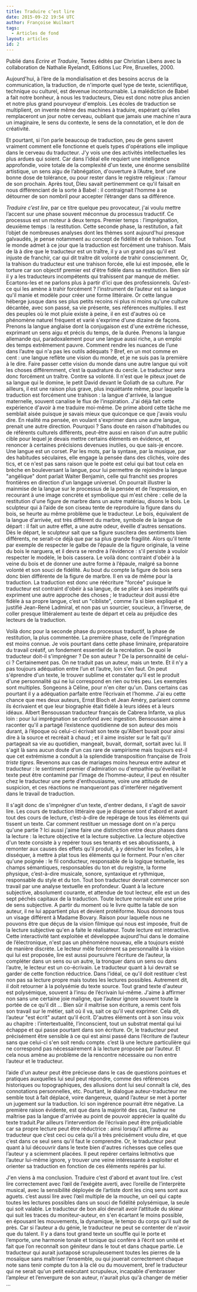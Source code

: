 ```yaml
---
title: Traduire c’est lire
date: 2015-09-22 19:54 UTC
author: Françoise Wuilmart
tags:
  - Articles de fond
layout: articles
id: 2
---
```


Publié dans _Ecrire et Traduire_, Textes édités par Christian Libens avec la collaboration de Nathalie Ryelandt, Editions Luc Pire, Bruxelles, 2000.

Aujourd'hui, à l’ère de la mondialisation et des besoins accrus de la communication, la traduction, de n'importe quel type de texte, scientifique, technique ou culturel, est devenue incontournable. La malédiction de Babel a fait notre bonheur, à nous les traducteurs, Dieu est donc notre plus ancien et notre plus grand pourvoyeur d'emplois. Les écoles de traduction se multiplient, on invente même des machines à traduire, espérant qu'elles remplaceront un jour notre cerveau, oubliant que jamais une machine n'aura un imaginaire, le sens du contexte, le sens de la connotation, et le don de créativité.

Et pourtant, si l’on parle beaucoup de traduction, peu de gens savent vraiment comment elle fonctionne et quels types d'opérations elle implique dans le cerveau du traducteur. J'y vois une des activités intellectuelles les plus ardues qui soient. Car dans l’idéal elle requiert une intelligence approfondie, voire totale de la complexité d'un texte, une énorme sensibilité artistique, un sens aigu de l’abnégation, d'ouverture à l’Autre, bref une bonne dose de tolérance, ou pour rester dans le registre religieux&nbsp;: l’amour de son prochain. Après tout, Dieu savait pertinemment ce qu'il faisait en nous différenciant de la sorte à Babel&nbsp;: il contraignait l’homme à se détourner de son nombril pour accepter l’étranger dans sa différence.

_Traduire c’est lire_, par ce titre quelque peu provocateur, j'ai voulu mettre l’accent sur une phase souvent méconnue du processus traductif. Ce processus est un moteur à deux temps. Premier temps&nbsp;: l’imprégnation, deuxième temps&nbsp;: la restitution. Cette seconde phase, la restitution, a fait l’objet de nombreuses analyses dont les thèmes sont aujourd'hui presque galvaudés, je pense notamment au concept de fidélité et de trahison. Tout le monde admet à ce jour que la traduction est forcément une trahison. Mais de là à dire que le traducteur est un traître, il y a un grand pas qu'il est injuste de franchir, car qui dit traître dit volonté de trahir consciemment. Or, la trahison du traducteur est une trahison forcée, elle lui est imposée, elle le torture car son objectif premier est d'être fidèle dans sa restitution. Bien sûr il y a les traducteurs incompétents qui trahissent par manque de métier. Ecartons-les et ne parlons plus à partir d'ici que des professionnels. Qu'est-ce qui les amène à trahir forcément&nbsp;? l’instrument de l’auteur est sa langue qu'il manie et modèle pour créer une forme littéraire. Or cette langue héberge jusque dans ses plus petits recoins ni plus ni moins qu'une culture décantée, avec son passé, sa vie présente, ses références multiples. Il est des peuples où le mot pluie existe à peine, il en est d'autres où ce phénomène naturel fréquent et varié s'exprime d'une dizaine de façons. Prenons la langue anglaise dont la conjugaison est d'une extrême richesse, exprimant un sens aigu et précis du temps, de la durée. Prenons la langue allemande qui, paradoxalement pour une langue aussi riche, a un emploi des temps extrêmement pauvre. Comment rendre les nuances de l’une dans l’autre qui n'a pas les outils adéquats&nbsp;? Bref, en un mot comme en cent&nbsp;: une langue reflète une vision du monde, et je ne suis pas la première à le dire. Faire passer cette vision du monde dans une autre langue qui voit les choses différemment, c’est la quadrature du cercle. Le traducteur sera donc forcément un traître. Contre sa volonté. Il n'est que le piteux jouet de sa langue qui le domine, le petit David devant le Goliath de sa culture. Par ailleurs, il est une raison plus grave, plus inquiétante même, pour laquelle la traduction est forcément une trahison&nbsp;: la langue d'arrivée, la langue maternelle, souvent canalise le flux de l’inspiration. J'ai déjà fait cette expérience d'avoir à me traduire moi-même. De prime abord cette tâche me semblait aisée puisque je savais mieux que quiconque ce que j'avais voulu dire. En réalité ma pensée, en voulant s'exprimer dans une autre langue, prenait une autre direction. Pourquoi&nbsp;? Sans doute en raison d'habitudes ou de référents culturels différents, peut-être aussi en raison d'un autre public cible pour lequel je devais mettre certains éléments en évidence, et renoncer à certaines précisions devenues inutiles, ou que sais-je encore. Une langue est un corset. Par les mots, par la syntaxe, par la musique, par des habitudes séculaires, elle engage la pensée dans des clichés, voire des tics, et ce n'est pas sans raison que le poète est celui qui bat tout cela en brèche en bouleversant la langue, pour lui permettre de rejoindre la langue "angélique" dont parlait Walter Benjamin, celle qui franchit ses propres frontières en direction d'un langage universel. On pourrait illustrer la mainmise de la langue sur le processus de la pensée et de l’expression, en recourant à une image concrète et symbolique qui m'est chère&nbsp;: celle de la restitution d'une figure de marbre dans un autre matériau, disons le bois. Le sculpteur qui à l’aide de son ciseau tente de reproduire la figure dans du bois, se heurte au même problème que le traducteur. Le bois, équivalent de la langue d'arrivée, est très différent du marbre, symbole de la langue de départ&nbsp;: il fait un autre effet, a une autre odeur, éveille d'autres sensations. Dès le départ, le sculpteur sait que sa figure suscitera des sentiments bien différents, ne serait-ce déjà que par sa plus grande fragilité. Alors qu'il tente par exemple de respecter le galbe de l’épaule de la figure originale, la veine du bois le narguera, et il devra se rendre à l’évidence&nbsp;: s'il persiste à vouloir respecter le modèle, le bois cassera. Le voilà donc contraint d'obéir à la veine du bois et de donner une autre forme à l’épaule, malgré sa bonne volonté et son souci de fidélité. Au bout du compte la figure de bois sera donc bien différente de la figure de marbre. Il en va de même pour la traduction. La traduction est donc une réécriture "forcée" puisque le traducteur est contraint d'obéir à sa langue, de se plier à ses impératifs qui expriment une autre approche des choses ; le traducteur doit aussi être fidèle à sa propre langue, c’est un "cibliste", comme l’a si bien expliqué et justifié Jean-René Ladmiral, et non pas un sourcier, soucieux, à l’inverse, de coller presque littéralement au texte de départ et cela au préjudice des lecteurs de la traduction.

Voilà donc pour la seconde phase du processus traductif, la phase de restitution, la plus commentée. La première phase, celle de l’imprégnation est moins connue. Je vois pourtant dans cette phase liminaire, préparatoire du travail créatif, un fondement essentiel de la recréation. De quoi le traducteur doit-il s'imprégner&nbsp;? De son auteur&nbsp;? De la personnalité de celui-ci&nbsp;? Certainement pas. On ne traduit pas un auteur, mais un texte. Et il n'y a pas toujours adéquation entre l’un et l’autre, loin s'en faut. On peut s'éprendre d'un texte, le trouver sublime et constater qu'il est le produit d'une personnalité qui ne lui correspond en rien ou très peu. Les exemples sont multiples. Songeons à Céline, pour n'en citer qu'un. Dans certains cas pourtant il y a adéquation parfaite entre l’écrivain et l’homme. J'ai eu cette chance que mes deux auteurs, Ernst Bloch et Jean Améry, parlaient comme ils écrivaient et que leur biographie était fidèle à leurs idées et à leurs idéaux. Albert Bensoussan traducteur français de Cabrera Infante, va plus loin&nbsp;: pour lui imprégnation se confond avec ingestion. Bensoussan aime à raconter qu'il a partagé l’existence quotidienne de son auteur des mois durant, à l’époque où celui-ci écrivait son texte qu'Albert buvait pour ainsi dire à la source et recréait à chaud ; et il aime insister sur le fait qu'il partageait sa vie au quotidien, mangeait, buvait, dormait, sortait avec lui. Il s'agit là sans aucun doute d'un cas rare de vampirisme mais toujours est-il que cet extrémisme a conduit à la splendide transposition française de _Trois triste tigres_. Revenons aux cas de mariages moins heureux entre auteur et traducteur&nbsp;: le sentiment premier d'admiration ou d'empathie qu'éveillait le texte peut être contaminé par l’image de l’homme-auteur, il peut en résulter chez le traducteur une perte d'enthousiasme, voire une attitude de suspicion, et ces réactions ne manqueront pas d'interférer négativement dans le travail de traduction.

Il s'agit donc de s'imprégner d'un texte, d'entrer dedans, il s'agit de savoir lire. Les cours de traduction littéraire que je dispense sont d'abord et avant tout des cours de lecture, c’est-à-dire de repérage de tous les éléments qui tissent un texte. Car comment restituer un message dont on n'a perçu qu'une partie&nbsp;? Ici aussi j'aime faire une distinction entre deux phases dans la lecture&nbsp;: la lecture objective et la lecture subjective. La lecture objective d'un texte consiste à y repérer tous ses tenants et ses aboutissants, à remonter aux causes des effets qu'il produit, à y dénicher les ficelles, à le disséquer, à mettre à plat tous les éléments qui le forment. Pour n'en citer qu'une poignée&nbsp;: le fil conducteur, responsable de la logique textuelle, les champs sémantiques, responsables du ton et du registre, la forme physique, c’est-à-dire musicale, sonore, syntaxique et rythmique, responsable du style et du ton. Tout bon traducteur devrait commencer son travail par une analyse textuelle en profondeur. Quant à la lecture subjective, absolument courante, et attendue de tout lecteur, elle est un des sept péchés capitaux de la traduction. Toute lecture normale est une prise de sens subjective. A partir du moment où le livre quitte la table de son auteur, il ne lui appartient plus et devient protéiforme. Nous donnons tous un visage différent à Madame Bovary. Raison pour laquelle nous ne pouvons être que déçus de la vision filmique qui nous est imposée, fruit de la lecture subjective qu'en a faite le réalisateur. Toute lecture est interactive. Cette interactivité tant exploitée et développée aujourd'hui dans le domaine de l’électronique, n'est pas un phénomène nouveau, elle a toujours existé de manière discrète. Le lecteur mêle forcément sa personnalité à la vision qui lui est proposée, lire est aussi poursuivre l’écriture de l’auteur, la compléter dans un sens ou un autre, la tronquer dans un sens ou dans l’autre, le lecteur est un co-écrivain. Le traducteur quant à lui devrait se garder de cette fonction réductrice. Dans l’idéal, ce qu'il doit restituer c’est non pas sa lecture propre mais toutes les lectures possibles. Autrement dit, il doit retourner à la polysémie du texte source. Tout grand texte d'auteur est polysémique, souvent à l’insu de l’écrivain lui-même. J'aime à affirmer non sans une certaine joie maligne, que l’auteur ignore souvent toute la portée de ce qu'il dit ... Bien sûr il maîtrise son écriture, a remis cent fois son travail sur le métier, sait où il va, sait ce qu'il veut exprimer. Cela dit, l’auteur "est écrit" autant qu'il écrit. D'autres éléments ont à son insu voix au chapitre&nbsp;: l’intertextualité, l’inconscient, tout un substrat mental qui lui échappe et qui passe pourtant dans son écriture. Or, le traducteur peut précisément être sensible à ce qui est ainsi passé dans l’écriture de l’auteur sans que celui-ci s'en soit rendu compte. c’est là une lecture particulière qui ne correspond pas nécessairement à la lecture proposée par l’auteur. Et cela nous amène au problème de la rencontre nécessaire ou non entre l’auteur et le traducteur.

l’aide d'un auteur peut être précieuse dans le cas de questions pointues et pratiques auxquelles lui seul peut répondre, comme des références historiques ou topographiques, des allusions dont lui seul connaît la clé, des connotations personnelles, etc. Pourtant, le dialogue auteur-traducteur me semble tout à fait déplacé, voire dangereux, quand l’auteur se met à porter un jugement sur la traduction. Ici son ingérence pourrait être négative. La première raison évidente, est que dans la majorité des cas, l’auteur ne maîtrise pas la langue d'arrivée au point de pouvoir apprécier la qualité du texte traduit.Par ailleurs l’intervention de l’écrivain peut être préjudiciable car sa propre lecture peut être réductrice&nbsp;: ainsi lorsqu'il affirme au traducteur que c’est ceci ou cela qu'il a très précisément voulu dire, et que c’est dans ce seul sens qu'il faut le comprendre. Or, le traducteur peut quant à lui découvrir dans le texte bien d'autres richesses que celles que l’auteur y a sciemment placées. Il peut repérer certains leitmotivs que l’auteur lui-même ignore, y trouver une veine intéressante à exploiter et orienter sa traduction en fonction de ces éléments repérés par lui.

J'en viens à ma conclusion. Traduire c’est d'abord et avant tout lire. c’est lire correctement avec l’œil de l’exégète averti, avec l’oreille de l’interprète musical, avec la sensibilité déployée de l’artiste dont les cinq sens sont aux aguets. c’est aussi lire avec l’œil multiple de la mouche, un oeil qui capte toutes les lectures possibles dans un souci de fidélité polysémique, la seule qui soit valable. Le traducteur de bon aloi devrait avoir l’attitude du skieur qui suit les traces du moniteur-auteur, en s'en écartant le moins possible, en épousant les mouvements, la dynamique, le tempo du corps qu'il suit de près. Car si l’auteur a du génie, le traducteur ne peut se contenter de n'avoir que du talent. Il y a dans tout grand texte un souffle qui le porte et l’emporte, une harmonie tonale et tonique qui confère à l’écrit son unité et fait que l’on reconnaît son géniteur dans le tout et dans chaque partie. Le traducteur qui aurait juxtaposé scrupuleusement toutes les pierres de la mosaïque sans maîtriser l’ensemble, ou qui jouerait correctement chaque note sans tenir compte du ton à la clé ou du mouvement, bref le traducteur qui ne serait qu'un petit exécutant scrupuleux, incapable d'embrasser l’ampleur et l’envergure de son auteur, n'aurait plus qu'à changer de métier ...
